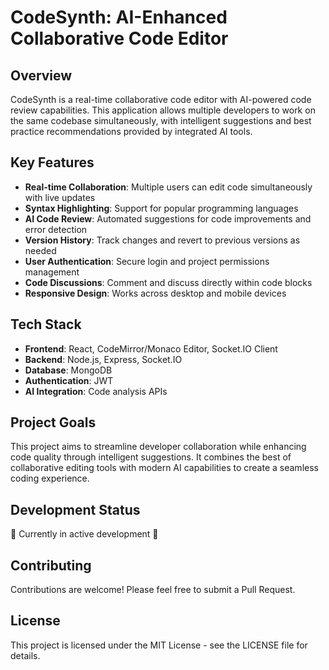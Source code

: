 # CodeSynth: AI-Enhanced Collaborative Code Editor

## Overview
CodeSynth is a real-time collaborative code editor with AI-powered code review capabilities. This application allows multiple developers to work on the same codebase simultaneously, with intelligent suggestions and best practice recommendations provided by integrated AI tools.

## Key Features
- **Real-time Collaboration**: Multiple users can edit code simultaneously with live updates
- **Syntax Highlighting**: Support for popular programming languages
- **AI Code Review**: Automated suggestions for code improvements and error detection
- **Version History**: Track changes and revert to previous versions as needed
- **User Authentication**: Secure login and project permissions management
- **Code Discussions**: Comment and discuss directly within code blocks
- **Responsive Design**: Works across desktop and mobile devices

## Tech Stack
- **Frontend**: React, CodeMirror/Monaco Editor, Socket.IO Client
- **Backend**: Node.js, Express, Socket.IO
- **Database**: MongoDB
- **Authentication**: JWT
- **AI Integration**: Code analysis APIs

## Project Goals
This project aims to streamline developer collaboration while enhancing code quality through intelligent suggestions. It combines the best of collaborative editing tools with modern AI capabilities to create a seamless coding experience.

## Development Status
🚧 Currently in active development 🚧

## Contributing
Contributions are welcome! Please feel free to submit a Pull Request.

## License
This project is licensed under the MIT License - see the LICENSE file for details.
